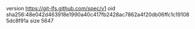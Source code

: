 version https://git-lfs.github.com/spec/v1
oid sha256:48e042d463918e1990a40c417fb2428ac7862a4f20db06ffc1c191085dc8f91a
size 5647
